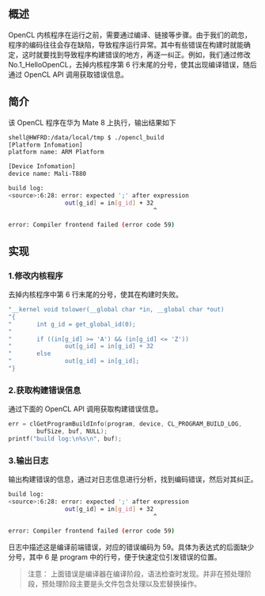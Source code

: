 ## 概述
OpenCL 内核程序在运行之前，需要通过编译、链接等步骤。由于我们的疏忽，程序的编码往往会存在缺陷，导致程序运行异常。其中有些错误在构建时就能确定，这时就要找到导致程序构建错误的地方，再逐一纠正。例如，我们通过修改 No.1_HelloOpenCL，去掉内核程序第 6 行末尾的分号，使其出现编译错误，随后通过 OpenCL API 调用获取错误信息。

## 简介
该 OpenCL 程序在华为 Mate 8 上执行，输出结果如下

```bash
shell@HWFRD:/data/local/tmp $ ./opencl_build
[Platform Infomation]
platform name: ARM Platform

[Device Infomation]
device name: Mali-T880

build log:
<source>:6:28: error: expected ';' after expression
                out[g_id] = in[g_id] + 32
                                         ^

error: Compiler frontend failed (error code 59)
```

## 实现
### 1.修改内核程序
去掉内核程序中第 6 行末尾的分号，使其在构建时失败。
```c
"__kernel void tolower(__global char *in, __global char *out)           \n"
"{                                                                      \n"
"       int g_id = get_global_id(0);                                    \n"
"                                                                       \n"
"       if ((in[g_id] >= 'A') && (in[g_id] <= 'Z'))                     \n"
"               out[g_id] = in[g_id] + 32                               \n"
"       else                                                            \n"
"               out[g_id] = in[g_id];                                   \n"
"}                                                                      \n";
```

### 2.获取构建错误信息
通过下面的 OpenCL API 调用获取构建错误信息。
```c
err = clGetProgramBuildInfo(program, device, CL_PROGRAM_BUILD_LOG,
        bufSize, buf, NULL);
printf("build log:\n%s\n", buf);
```

### 3.输出日志
输出构建错误的信息，通过对日志信息进行分析，找到编码错误，然后对其纠正。
```bash
build log:
<source>:6:28: error: expected ';' after expression
                out[g_id] = in[g_id] + 32
                                         ^

error: Compiler frontend failed (error code 59)
```
日志中描述这是编译前端错误，对应的错误编码为 59。具体为表达式的后面缺少分号，其中 6 是 program 中的行号，便于快速定位引发错误的位置。

> 注意：
> 上面错误是编译器在编译阶段，语法检查时发现。并非在预处理阶段，预处理阶段主要是头文件包含处理以及宏替换操作。



























